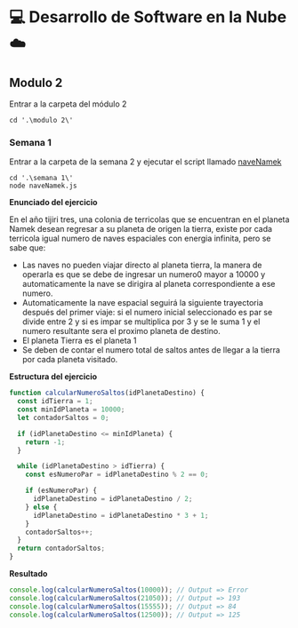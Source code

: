 # 💻 Desarrollo de Software en la Nube ☁️
## Modulo 2
Entrar a la carpeta del módulo 2
```shell
cd '.\modulo 2\'
```
### Semana 1
Entrar a la carpeta de la semana 2 y ejecutar el script llamado [naveNamek](https://github.com/JonasG4/DSN2023/tree/master/modulo%202/semana%201)
```shell
cd '.\semana 1\'
node naveNamek.js
```
__Enunciado del ejercicio__

En el año tijiri tres, una colonia de terricolas que se encuentran en el planeta Namek desean regresar a su planeta de origen la tierra, existe por cada terricola igual numero de naves espaciales con energia infinita, pero se sabe que:
- Las naves no pueden viajar directo al planeta tierra, la manera de operarla es que se debe de ingresar un numero0 mayor a 10000 y automaticamente la nave se dirigira al planeta correspondiente a ese numero.
- Automaticamente la nave espacial seguirá la siguiente trayectoria después del primer viaje: si el numero inicial seleccionado es par se divide entre 2 y si es impar se multiplica por 3 y se le suma 1 y el numero resultante sera el proximo planeta de destino.
- El planeta Tierra es el planeta 1
- Se deben de contar el numero total de saltos antes de llegar a la tierra por cada planeta visitado.

__Estructura del ejercicio__
```javascript
function calcularNumeroSaltos(idPlanetaDestino) {
  const idTierra = 1;
  const minIdPlaneta = 10000;
  let contadorSaltos = 0;

  if (idPlanetaDestino <= minIdPlaneta) {
    return -1;
  }

  while (idPlanetaDestino > idTierra) {
    const esNumeroPar = idPlanetaDestino % 2 == 0;

    if (esNumeroPar) {
      idPlanetaDestino = idPlanetaDestino / 2;
    } else {
      idPlanetaDestino = idPlanetaDestino * 3 + 1;
    }
    contadorSaltos++;
  }
  return contadorSaltos;
}

```
__Resultado__
```javascript
console.log(calcularNumeroSaltos(10000)); // Output => Error
console.log(calcularNumeroSaltos(21050)); // Output => 193
console.log(calcularNumeroSaltos(15555)); // Output => 84
console.log(calcularNumeroSaltos(12500)); // Output => 125
```
